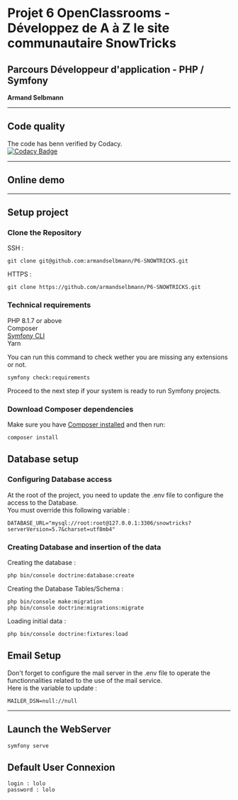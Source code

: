 # Projet 6 OpenClassrooms - Développez de A à Z le site communautaire SnowTricks

## Parcours Développeur d'application - PHP / Symfony
**Armand Selbmann**

---

## Code quality

The code has benn verified by Codacy.<br>
[![Codacy Badge](https://app.codacy.com/project/badge/Grade/39ff8a0047154b0d892fa930cd7b5277)](https://www.codacy.com/gh/armandselbmann/P6-SNOWTRICKS/dashboard?utm_source=github.com&amp;utm_medium=referral&amp;utm_content=armandselbmann/P6-SNOWTRICKS&amp;utm_campaign=Badge_Grade)

---

## Online demo


---

## Setup project


### Clone the Repository

SSH : 
```
git clone git@github.com:armandselbmann/P6-SNOWTRICKS.git
```
HTTPS : 
```
git clone https://github.com/armandselbmann/P6-SNOWTRICKS.git
```

### Technical requirements

PHP 8.1.7 or above </br>
Composer </br>
[Symfony CLI](https://symfony.com/download) </br>
Yarn </br>

You can run this command to check wether you are missing any extensions or not.
```
symfony check:requirements
```
Proceed to the next step if your system is ready to run Symfony projects.


### Download Composer dependencies

Make sure you have [Composer installed](https://getcomposer.org/download/)
and then run:

```
composer install
```

## Database setup

### Configuring Database access

At the root of the project, you need to update the .env file to configure the access to the Database.</br>
You must override this following variable :
```
DATABASE_URL="mysql://root:root@127.0.0.1:3306/snowtricks?serverVersion=5.7&charset=utf8mb4"
``` 

### Creating Database and insertion of the data
Creating the database :
```
php bin/console doctrine:database:create
```
Creating the Database Tables/Schema :
```
php bin/console make:migration
php bin/console doctrine:migrations:migrate
```
Loading initial data :
```
php bin/console doctrine:fixtures:load
```

## Email Setup

Don't forget to configure the mail server in the .env file to
operate the functionnalities related to the use of the mail service.<br>
Here is the variable to update :
```
MAILER_DSN=null://null
```
***
## Launch the WebServer
```
symfony serve
```

## Default User Connexion
```
login : lolo
password : lolo
```